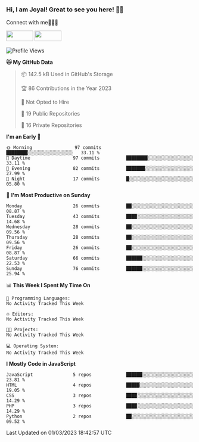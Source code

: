### Hi, I am Joyal! Great to see you here! 👨‍💻

Connect with me🧑🏼‍💻

[<img src="https://img.shields.io/badge/--twitter?label=Twitter&logo=Twitter&style=social"  width="72px" height="28px">](https://twitter.com/joyalDev) [<img src="https://img.shields.io/badge/--linkedin?label=LinkedIn&logo=LinkedIn&style=social"  width="72px" height="28px">](https://www.linkedin.com/in/joyal-raphel-588760191/)



<!--START_SECTION:waka-->
![Profile Views](http://img.shields.io/badge/Profile%20Views-6-blue)

**🐱 My GitHub Data** 

> 📦 142.5 kB Used in GitHub's Storage 
 > 
> 🏆 86 Contributions in the Year 2023
 > 
> 🚫 Not Opted to Hire
 > 
> 📜 19 Public Repositories 
 > 
> 🔑 16 Private Repositories 
 > 
**I'm an Early 🐤** 

```text
🌞 Morning                97 commits          ████████░░░░░░░░░░░░░░░░░   33.11 % 
🌆 Daytime                97 commits          ████████░░░░░░░░░░░░░░░░░   33.11 % 
🌃 Evening                82 commits          ███████░░░░░░░░░░░░░░░░░░   27.99 % 
🌙 Night                  17 commits          █░░░░░░░░░░░░░░░░░░░░░░░░   05.80 % 
```
📅 **I'm Most Productive on Sunday** 

```text
Monday                   26 commits          ██░░░░░░░░░░░░░░░░░░░░░░░   08.87 % 
Tuesday                  43 commits          ████░░░░░░░░░░░░░░░░░░░░░   14.68 % 
Wednesday                28 commits          ██░░░░░░░░░░░░░░░░░░░░░░░   09.56 % 
Thursday                 28 commits          ██░░░░░░░░░░░░░░░░░░░░░░░   09.56 % 
Friday                   26 commits          ██░░░░░░░░░░░░░░░░░░░░░░░   08.87 % 
Saturday                 66 commits          ██████░░░░░░░░░░░░░░░░░░░   22.53 % 
Sunday                   76 commits          ██████░░░░░░░░░░░░░░░░░░░   25.94 % 
```


📊 **This Week I Spent My Time On** 

```text
💬 Programming Languages: 
No Activity Tracked This Week

🔥 Editors: 
No Activity Tracked This Week

🐱‍💻 Projects: 
No Activity Tracked This Week

💻 Operating System: 
No Activity Tracked This Week
```

**I Mostly Code in JavaScript** 

```text
JavaScript               5 repos             ██████░░░░░░░░░░░░░░░░░░░   23.81 % 
HTML                     4 repos             █████░░░░░░░░░░░░░░░░░░░░   19.05 % 
CSS                      3 repos             ████░░░░░░░░░░░░░░░░░░░░░   14.29 % 
PHP                      3 repos             ████░░░░░░░░░░░░░░░░░░░░░   14.29 % 
Python                   2 repos             ██░░░░░░░░░░░░░░░░░░░░░░░   09.52 % 
```




 Last Updated on 01/03/2023 18:42:57 UTC
<!--END_SECTION:waka-->

